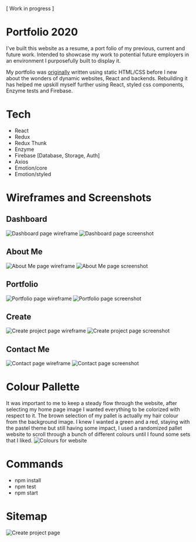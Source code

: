 [ Work in progress ]

# Portfolio 2020

I've built this website as a resume, a port folio of my previous, current and future work. Intended to showcase my work to potential future employers in an environment I purposefully built to display it.

My portfolio was [originally](https://github.com/ChristopherDalziel/Portfolio-2.0) written using static HTML/CSS before I new about the wonders of dynamic websites, React and backends. Rebuilding it has helped me upskill myself further using React, styled css components, Enzyme tests and Firebase.

# Tech

- React
- Redux
- Redux Thunk
- Enzyme
- Firebase [Database, Storage, Auth]
- Axios
- Emotion/core
- Emotion/styled

# Wireframes and Screenshots

## Dashboard

![Dashboard page wireframe](src/assets/readMeAssets/dashboard-wire.png)
![Dashboard page screenshot](src/assets/readMeAssets/dashboard-screen.png)

## About Me

![About Me page wireframe](src/assets/readMeAssets/about-me-wire.png)
![About Me page screenshot](src/assets/readMeAssets/about-screen.png)

## Portfolio

![Portfolio page wireframe](src/assets/readMeAssets/portfolio-wire.png)
![Portfolio page screenshot](src/assets/readMeAssets/portfolio-screen.png)

## Create

![Create project page wireframe](src/assets/readMeAssets/create-wire.png)
![Create project page screenshot](src/assets/readMeAssets/create-screen.png)

## Contact Me

![Contact page wireframe](src/assets/readMeAssets/contact-wire.png)
![Contact page screenshot](src/assets/readMeAssets/contact-screen.png)

# Colour Pallette

It was important to me to keep a steady flow through the website, after selecting my home page image I wanted everything to be colorized with respect to it. The brown selection of my pallet is actually my hair colour from the background image. I knew I wanted a green and a red, staying with the pastel theme but still having some impact, I used a randomized pallet website to scroll through a bunch of different colours until I found some sets that I liked.
![Colours for website](src/assets/readMeAssets/Colour_P.jpg)

# Commands

- npm install
- npm test
- npm start

# Sitemap

![Create project page](src/assets/readMeAssets/sitemap.png)
